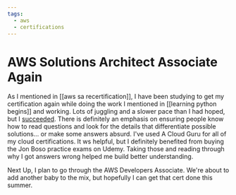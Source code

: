 ```yaml
---
tags:
  - aws
  - certifications
---
```



# AWS Solutions Architect Associate Again

As I mentioned in [[aws sa recertification]], I have been studying to get my certification again while doing the work I mentioned in [[learning python begins]] and working.  Lots of juggling and a slower pace than I had hoped, but I [succeeded](https://www.credly.com/badges/3f943771-9fa0-4dc5-ba20-1a61e4e48ea2/linked_in?t=rbprkk). There is definitely an emphasis on ensuring people know how to read questions and look for the details that differentiate possible solutions... or make some answers absurd. I've used A Cloud Guru for all of my cloud certifications. It ws helpful, but I definitely benefited from buying the Jon Boso practice exams on Udemy. Taking those and reading through why I got answers wrong helped me build better understanding.

Next Up, I plan to go through the AWS Developers Associate. We're about to add another baby to the mix, but hopefully I can get that cert done this summer.
